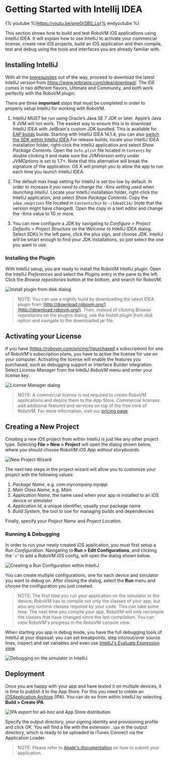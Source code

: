 # Getting Started with Intellij IDEA

{% youtube %}https://youtu.be/pne0rSB0_Lo{% endyoutube %}

This section shows how to build and test RoboVM iOS applications using IntelliJ IDEA. It will explain how to use IntelliJ to activate your commercial license, create new iOS projects, build an iOS application and then compile, test and debug using the tools and interfaces you are already familiar with.

## Installing IntelliJ

With all the [prerequisites](../getting-started/introduction.md) out of the way, proceed to download the latest IntelliJ version from https://www.jetbrains.com/idea/download/. The IDE comes in two different flavors, Ultimate and Community, and both work perfectly with the RoboVM plugin.

There are three __important__ steps that must be completed in order to properly setup IntelliJ for working with RoboVM.

1. IntelliJ _MUST_ be run using Oracle’s Java SE 7 JDK or later. Apple’s Java 6 JVM will not work. The easiest way to ensure this is to download IntelliJ IDEA with JetBrain's custom JDK bundled. This is available for [EAP builds](https://confluence.jetbrains.com/display/IDEADEV/IDEA+14.1+EAP) builds. Starting with IntelliJ IDEA 14.1.4, you can also [switch the SDK within IntelliJ IDEA](http://blog.jetbrains.com/idea/2015/05/intellij-idea-14-1-4-eap-141-1192-is-available/).For release builds, locate your IntelliJ IDEA installation folder, right-click the IntelliJ application and select _Show Package Contents_. Open the `Info.plist` file located in `Contents` by double clicking it and make sure the _JVMVersion_ entry under _JVMOptions_ is set to 1.7+. Note that this alternative will break the signature of the application. OS X will prompt you to allow the app to run each time you launch IntelliJ IDEA.

2. The default max heap setting for IntelliJ is set too low by default. In order to increase it *you need to change the -Xmx setting used when launching IntelliJ*. Locate your IntelliJ installation folder, right-click the IntelliJ application, and select _Show Package Contents_. Copy the `idea.vmoptions` file located in `Contents/bin` to `~/IdeaIC14/` (note that the version might have changed). Open the copy in a text editor and change the -Xmx value to 1G or more.

3. You can now configure a JDK by navigating to _Configure > Project Defaults > Project Structure_ on the _Welcome to IntelliJ IDEA_ dialog. Select _SDKs_ in the left pane, click the plus sign, and choose JDK. IntelliJ will be smart enough to find your JDK installations, so just select the one you want to use.

### Installing the Plugin

With IntelliJ setup, you are ready to install the RoboVM IntelliJ plugin. Open the IntelliJ _Preferences_ and select the _Plugins_ entry in the pane to the left. Click the _Browse repositories_ button at the bottom, and search for RoboVM.

![Install plugin from disk dialog](/images/intellij-install-plugin.png)

> NOTE: You can use a nightly build by downloading the latest IDEA plugin from [http://download.robovm.org/](http://download.robovm.org/). Then, instead of clicking _Browse repositories_ on the plugins dialog, use the _Install plugin from disk_ option and navigate to the downloaded jar file.

## Activating your License 

If you have [https://robovm.com/pricing/](purchased a subscription) for one
of RoboVM's subscription plans, you have to active the license for use on your
computer. Activating the license will enable the features you purchased, such
as debugging support or Interface Builder integration. Select _License Manager_ from the IntelliJ _RoboVM_ menu and enter your license key.

![License Manager dialog](/images/license-manager.png)

> NOTE: A commercial license is not required to create RoboVM applications and deploy them to the App Store. Commercial licenses add additional features and services on top of the free core of RoboVM. For more information, visit our [pricing page](https://robovm.com/pricing/).


## Creating a New Project

Creating a new iOS project from within IntelliJ is just like any other project type. Selecting __File > New > Project__ will open the dialog shown below, where you should choose _RoboVM iOS App without storyboards_.

![New Project Wizard](/images/intellij-project-wizard.png)

The next two steps in the project wizard will allow you to customize your project with the following values:

1. _Package Name_, e.g. _com.mycompany.myapp_
2. _Main Class Name_, e.g. _Main_
3. _Application Name_, the name used when your app is installed to an iOS device or simulator
4. _Application Id_, a unique identifier, usually your package name
5. _Build System_, the tool to use for managing builds and dependencies

Finally, specify your _Project Name_ and _Project Location_.

### Running & Debugging

In order to run your newly created iOS application, you must first setup a _Run Configuration_. Navigating to __Run > Edit Configurations__, and clicking the '+' to add a _RoboVM iOS_ config, will open the dialog shown below.

![Creating a Run Configuration within IntelliJ](/images/intellij-run-configuration.png)

You can create multiple configurations, one for each device and simulator you want to debug on. After closing the dialog, select the __Run__ menu and choose the configuration you just created.

> NOTE: The first time you run your application on the simulator or the device, RoboVM has to compile not only the classes of your app, but also any runtime classes required by your code. This can take some time. The next time you compile your app, RoboVM will only recompile the classes that have changed since the last compilation. You can view RoboVM's progress in the RoboVM console view.

When starting you app in debug mode, you have the full debugging tools of
IntelliJ at your disposal: you can set breakpoints, step into/out/over source
lines, inspect and set variables and even use [IntelliJ's Evaluate Expression view](https://www.jetbrains.com/idea/help/evaluating-expressions.html).

![Debugging on the simulator in IntelliJ](/images/intellij-debug-sim.png)

## Deployment

Once you are happy with your app and have tested it on multiple devices, it is time to publish it to the App Store. For this you need to create an [iOSApplication Archive](http://en.wikipedia.org/wiki/.ipa_%28file_extension%29) (IPA). You can do so from within IntelliJ by selecting __Build > Create IPA__.

![IPA export for ad-hoc and App Store distribution](/images/intellij-deploy.png)

Specify the output directory, your signing identity and provisioning profile and click _OK_. You will find a file with the extension `.ipa` in the output directory, which is ready to be uploaded to iTunes Connect via the Application Loader.

> NOTE: Please refer to [Apple's documentation](https://developer.apple.com/library/ios/documentation/LanguagesUtilities/Conceptual/iTunesConnect_Guide/Chapters/SubmittingTheApp.html) on how to submit your application.
